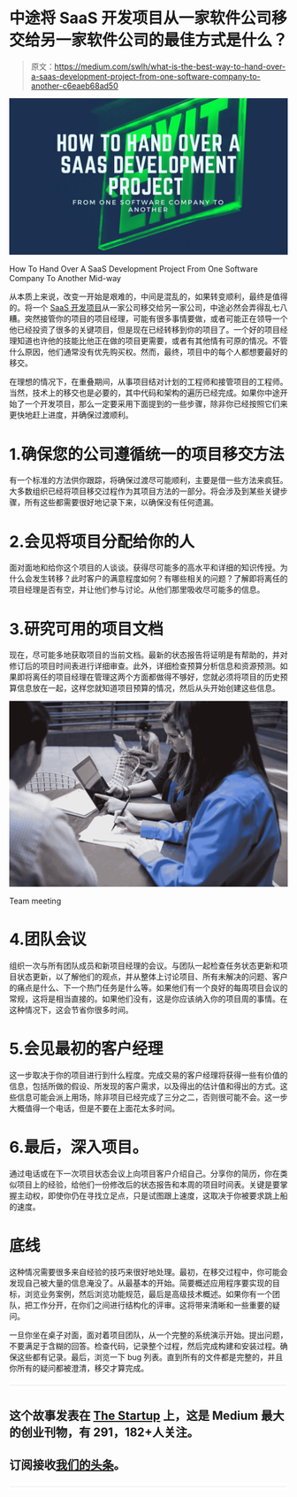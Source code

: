 # 中途将 SaaS 开发项目从一家软件公司移交给另一家软件公司的最佳方式是什么？

> 原文：<https://medium.com/swlh/what-is-the-best-way-to-hand-over-a-saas-development-project-from-one-software-company-to-another-c6eaeb68ad50>

![](img/a88a4ad3caad73442d80b2e73f090b6b.png)

How To Hand Over A SaaS Development Project From One Software Company To Another Mid-way

从本质上来说，改变一开始是艰难的，中间是混乱的，如果转变顺利，最终是值得的。将一个 [SaaS 开发项目](https://www.cognitiveclouds.com/custom-software-development-services/saas-application-development-company)从一家公司移交给另一家公司，中途必然会弄得乱七八糟。突然接管你的项目的项目经理，可能有很多事情要做，或者可能正在领导一个他已经投资了很多的关键项目，但是现在已经转移到你的项目了。一个好的项目经理知道也许他的技能比他正在做的项目更需要，或者有其他情有可原的情况。不管什么原因，他们通常没有优先购买权。然而，最终，项目中的每个人都想要最好的移交。

在理想的情况下，在重叠期间，从事项目结对计划的工程师和接管项目的工程师。当然，技术上的移交也是必要的，其中代码和架构的遍历已经完成。如果你中途开始了一个开发项目，那么一定要采用下面提到的一些步骤，除非你已经按照它们来更快地赶上进度，并确保过渡顺利。

# 1.确保您的公司遵循统一的项目移交方法

有一个标准的方法供你跟踪，将确保过渡尽可能顺利，主要是借一些方法来疯狂。大多数组织已经将项目移交过程作为其项目方法的一部分。将会涉及到某些关键步骤，所有这些都需要很好地记录下来，以确保没有任何遗漏。

# 2.会见将项目分配给你的人

面对面地和给你这个项目的人谈谈。获得尽可能多的高水平和详细的知识传授。为什么会发生转移？此时客户的满意程度如何？有哪些相关的问题？了解即将离任的项目经理是否有空，并让他们参与讨论。从他们那里吸收尽可能多的信息。

# 3.研究可用的项目文档

现在，尽可能多地获取项目的当前文档。最新的状态报告将证明是有帮助的，并对修订后的项目时间表进行详细审查。此外，详细检查预算分析信息和资源预测。如果即将离任的项目经理在管理这两个方面都做得不够好，您就必须将项目的历史预算信息放在一起，这样您就知道项目预算的情况，然后从头开始创建这些信息。

![](img/53278f8af0b501f389691735a11abe2e.png)

Team meeting

# 4.团队会议

组织一次与所有团队成员和新项目经理的会议。与团队一起检查任务状态更新和项目状态更新，以了解他们的观点，并从整体上讨论项目、所有未解决的问题、客户的痛点是什么、下一个热门任务是什么等。如果他们有一个良好的每周项目会议的常规，这将是相当直接的。如果他们没有，这是你应该纳入你的项目周的事情。在这种情况下，这会节省你很多时间。

# 5.会见最初的客户经理

这一步取决于你的项目进行到什么程度。完成交易的客户经理将获得一些有价值的信息，包括所做的假设、所发现的客户需求，以及得出的估计值和得出的方式。这些信息可能会派上用场，除非项目已经完成了三分之二，否则很可能不会。这一步大概值得一个电话，但是不要在上面花太多时间。

# 6.最后，深入项目。

通过电话或在下一次项目状态会议上向项目客户介绍自己。分享你的简历，你在类似项目上的经验，给他们一份修改后的状态报告和本周的项目时间表。关键是要掌握主动权，即使你仍在寻找立足点，只是试图跟上速度，这取决于你被要求跳上船的速度。

# 底线

这种情况需要很多来自经验的技巧来很好地处理。最初，在移交过程中，你可能会发现自己被大量的信息淹没了。从最基本的开始。简要概述应用程序要实现的目标，浏览业务案例，然后浏览功能规范，最后是高级技术概述。如果你有一个团队，把工作分开，在你们之间进行结构化的评审。这将带来清晰和一些重要的疑问。

一旦你坐在桌子对面，面对着项目团队，从一个完整的系统演示开始。提出问题，不要满足于含糊的回答。检查代码，记录整个过程，然后完成构建和安装过程。确保这些都有记录。最后，浏览一下 bug 列表。直到所有的文件都是完整的，并且你所有的疑问都被澄清，移交才算完成。

![](img/731acf26f5d44fdc58d99a6388fe935d.png)

## 这个故事发表在 [The Startup](https://medium.com/swlh) 上，这是 Medium 最大的创业刊物，有 291，182+人关注。

## 订阅接收[我们的头条](http://growthsupply.com/the-startup-newsletter/)。

![](img/731acf26f5d44fdc58d99a6388fe935d.png)
